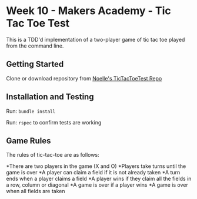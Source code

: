 # Week 10 - Makers Academy - Tic Tac Toe Test

This is a TDD'd implementation of a two-player game of tic tac toe played from the command line.

## Getting Started

Clone or download repository from [Noelle's TicTacToeTest Repo](https://github.com/NoelleDL/TicTacToeTest)

## Installation and Testing

Run: ```bundle install```

Run: ```rspec``` to confirm tests are working

## Game Rules

The rules of tic-tac-toe are as follows:

*There are two players in the game (X and O)
*Players take turns until the game is over
*A player can claim a field if it is not already taken
*A turn ends when a player claims a field
*A player wins if they claim all the fields in a row, column or diagonal
*A game is over if a player wins
*A game is over when all fields are taken
